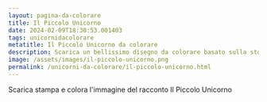 ```yaml
---
layout: pagina-da-colorare
title: Il Piccolo Unicorno
date: 2024-02-09T18:30:53.001403
tags: unicornidacolorare
metatitle: Il Piccolo Unicorno da colorare
description: Scarica un bellissimo disegno da colorare basato sulla storia Il Piccolo Unicorno
image: /assets/images/il-piccolo-unicorno.png
permalink: /unicorni-da-colorare/il-piccolo-unicorno.html
---
```

Scarica stampa e colora l'immagine del racconto Il Piccolo Unicorno
